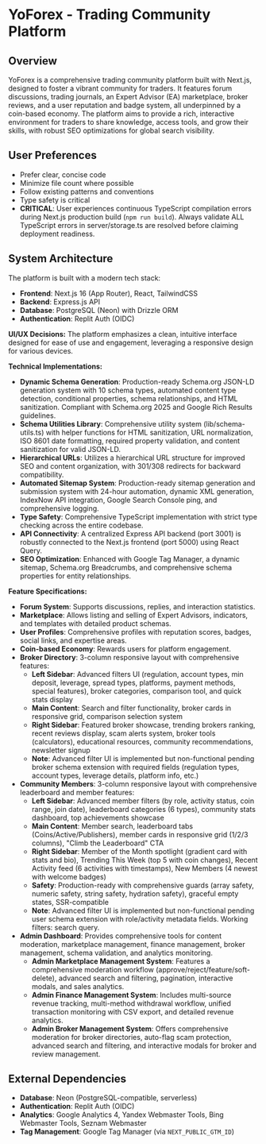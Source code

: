 # YoForex - Trading Community Platform

## Overview
YoForex is a comprehensive trading community platform built with Next.js, designed to foster a vibrant community for traders. It features forum discussions, trading journals, an Expert Advisor (EA) marketplace, broker reviews, and a user reputation and badge system, all underpinned by a coin-based economy. The platform aims to provide a rich, interactive environment for traders to share knowledge, access tools, and grow their skills, with robust SEO optimizations for global search visibility.

## User Preferences
- Prefer clear, concise code
- Minimize file count where possible
- Follow existing patterns and conventions
- Type safety is critical
- **CRITICAL**: User experiences continuous TypeScript compilation errors during Next.js production build (`npm run build`). Always validate ALL TypeScript errors in server/storage.ts are resolved before claiming deployment readiness.

## System Architecture
The platform is built with a modern tech stack:
- **Frontend**: Next.js 16 (App Router), React, TailwindCSS
- **Backend**: Express.js API
- **Database**: PostgreSQL (Neon) with Drizzle ORM
- **Authentication**: Replit Auth (OIDC)

**UI/UX Decisions:**
The platform emphasizes a clean, intuitive interface designed for ease of use and engagement, leveraging a responsive design for various devices.

**Technical Implementations:**
- **Dynamic Schema Generation**: Production-ready Schema.org JSON-LD generation system with 10 schema types, automated content type detection, conditional properties, schema relationships, and HTML sanitization. Compliant with Schema.org 2025 and Google Rich Results guidelines.
- **Schema Utilities Library**: Comprehensive utility system (lib/schema-utils.ts) with helper functions for HTML sanitization, URL normalization, ISO 8601 date formatting, required property validation, and content sanitization for valid JSON-LD.
- **Hierarchical URLs**: Utilizes a hierarchical URL structure for improved SEO and content organization, with 301/308 redirects for backward compatibility.
- **Automated Sitemap System**: Production-ready sitemap generation and submission system with 24-hour automation, dynamic XML generation, IndexNow API integration, Google Search Console ping, and comprehensive logging.
- **Type Safety**: Comprehensive TypeScript implementation with strict type checking across the entire codebase.
- **API Connectivity**: A centralized Express API backend (port 3001) is robustly connected to the Next.js frontend (port 5000) using React Query.
- **SEO Optimization**: Enhanced with Google Tag Manager, a dynamic sitemap, Schema.org Breadcrumbs, and comprehensive schema properties for entity relationships.

**Feature Specifications:**
- **Forum System**: Supports discussions, replies, and interaction statistics.
- **Marketplace**: Allows listing and selling of Expert Advisors, indicators, and templates with detailed product schemas.
- **User Profiles**: Comprehensive profiles with reputation scores, badges, social links, and expertise areas.
- **Coin-based Economy**: Rewards users for platform engagement.
- **Broker Directory**: 3-column responsive layout with comprehensive features:
    - **Left Sidebar**: Advanced filters UI (regulation, account types, min deposit, leverage, spread types, platforms, payment methods, special features), broker categories, comparison tool, and quick stats display
    - **Main Content**: Search and filter functionality, broker cards in responsive grid, comparison selection system
    - **Right Sidebar**: Featured broker showcase, trending brokers ranking, recent reviews display, scam alerts system, broker tools (calculators), educational resources, community recommendations, newsletter signup
    - **Note**: Advanced filter UI is implemented but non-functional pending broker schema extension with required fields (regulation types, account types, leverage details, platform info, etc.)
- **Community Members**: 3-column responsive layout with comprehensive leaderboard and member features:
    - **Left Sidebar**: Advanced member filters (by role, activity status, coin range, join date), leaderboard categories (6 types), community stats dashboard, top achievements showcase
    - **Main Content**: Member search, leaderboard tabs (Coins/Active/Publishers), member cards in responsive grid (1/2/3 columns), "Climb the Leaderboard" CTA
    - **Right Sidebar**: Member of the Month spotlight (gradient card with stats and bio), Trending This Week (top 5 with coin changes), Recent Activity feed (6 activities with timestamps), New Members (4 newest with welcome badges)
    - **Safety**: Production-ready with comprehensive guards (array safety, numeric safety, string safety, hydration safety), graceful empty states, SSR-compatible
    - **Note**: Advanced filter UI is implemented but non-functional pending user schema extension with role/activity metadata fields. Working filters: search query.
- **Admin Dashboard**: Provides comprehensive tools for content moderation, marketplace management, finance management, broker management, schema validation, and analytics monitoring.
    - **Admin Marketplace Management System**: Features a comprehensive moderation workflow (approve/reject/feature/soft-delete), advanced search and filtering, pagination, interactive modals, and sales analytics.
    - **Admin Finance Management System**: Includes multi-source revenue tracking, multi-method withdrawal workflow, unified transaction monitoring with CSV export, and detailed revenue analytics.
    - **Admin Broker Management System**: Offers comprehensive moderation for broker directories, auto-flag scam protection, advanced search and filtering, and interactive modals for broker and review management.

## External Dependencies
- **Database**: Neon (PostgreSQL-compatible, serverless)
- **Authentication**: Replit Auth (OIDC)
- **Analytics**: Google Analytics 4, Yandex Webmaster Tools, Bing Webmaster Tools, Seznam Webmaster
- **Tag Management**: Google Tag Manager (via `NEXT_PUBLIC_GTM_ID`)